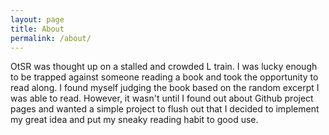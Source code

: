 ```yaml
---
layout: page
title: About
permalink: /about/
---
```


OtSR was thought up on a stalled and crowded L train. I was lucky enough to be trapped against someone reading a book and took the opportunity to read along. I found myself judging the book based on the random excerpt I was able to read. However, it wasn't until I found out about Github project pages and wanted a simple project to flush out that I decided to implement my great idea and put my sneaky reading habit to good use.
